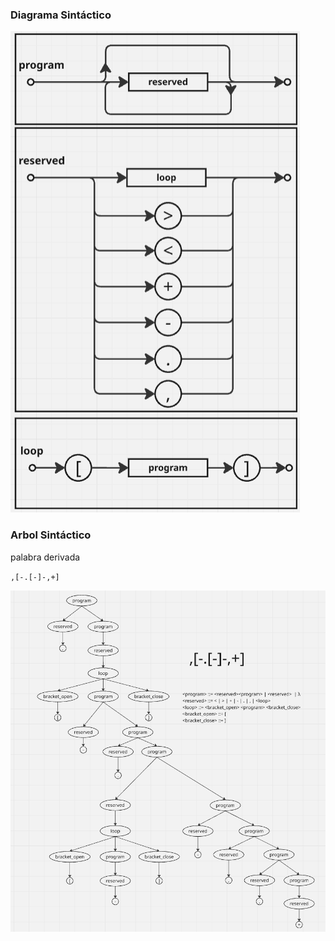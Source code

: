 ### Diagrama Sintáctico

![alt text](./image-1.png)

### Arbol Sintáctico

palabra derivada 

``,[-.[-]-,+] ``

![alt text](./image-2.png)